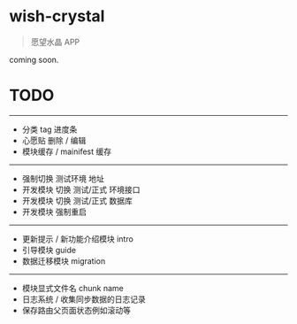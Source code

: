 # wish-crystal
> 愿望水晶 APP

coming soon.

# TODO

---

* 分类 tag 进度条
* 心愿贴 删除 / 编辑
* 模块缓存 / mainifest 缓存

---

* 强制切换 测试环境 地址
* 开发模块 切换 测试/正式 环境接口
* 开发模块 切换 测试/正式 数据库
* 开发模块 强制重启

---

* 更新提示 / 新功能介绍模块 intro
* 引导模块 guide
* 数据迁移模块 migration

---

* 模块显式文件名 chunk name
* 日志系统 / 收集同步数据的日志记录
* 保存路由父页面状态例如滚动等
